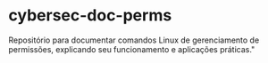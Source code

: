# cybersec-doc-perms
Repositório para documentar comandos Linux de gerenciamento de permissões, explicando seu funcionamento e aplicações práticas."
